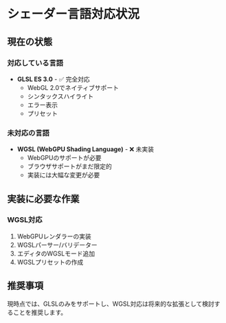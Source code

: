 # シェーダー言語対応状況

## 現在の状態

### 対応している言語
- **GLSL ES 3.0** - ✅ 完全対応
  - WebGL 2.0でネイティブサポート
  - シンタックスハイライト
  - エラー表示
  - プリセット

### 未対応の言語
- **WGSL (WebGPU Shading Language)** - ❌ 未実装
  - WebGPUのサポートが必要
  - ブラウザサポートがまだ限定的
  - 実装には大幅な変更が必要

## 実装に必要な作業

### WGSL対応
1. WebGPUレンダラーの実装
2. WGSLパーサー/バリデーター
3. エディタのWGSLモード追加
4. WGSLプリセットの作成

## 推奨事項
現時点では、GLSLのみをサポートし、WGSL対応は将来的な拡張として検討することを推奨します。